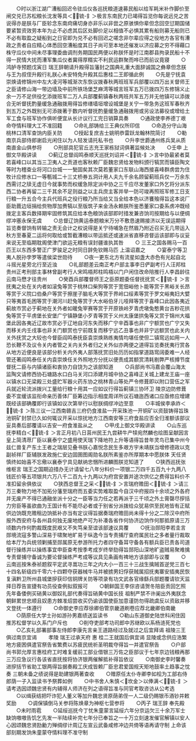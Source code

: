 <!-- { "loadSidebar": true } -->
　　○时以浙江湖广漕船回迟令驻瓜仪各巡抚粮道速募民船以给军耗米补作脚价至闸交兑已苏松粮长沈发等具＜锍-釒＞极言东南民力已竭得旨览你每说远兑之苦说得亦是朕与厂臣轸念东南疴痛切身亦非乐以非尝之原骇惧你辈但念回空愆期国储要紧暂资效劳本年为止不必虑其后区处脚价足以相值不必惧其累有船则募无船则已不必有取盈之疑船到之日官即为兑不必有回迟之嗟念非尔辈应得之役地方各官有漕政之责者自应精心体悉回空漕船度其日子尚可至本地还催发以济应募之穷不得藉口株守瓜仪中间未尽事理委曲调剂务期国民两便以称朕怀是时江南郡县拘录民船十不得一民情大扰而漕军集瓜仪者冀得厚糈实不利民运群聚而哗已而前议竟寝
　　○鸿胪寺预题戊寅日  瑞王辞朝请升殿得旨藩封之国典礼重大面辞诚国之彝章但念朕与王为叔侄升殿行礼朕心未安特免升殿其后惠桂二王即循此例
　　○先是宁抚袁崇焕请修锦州中左大凌河等城渐次东恢议拨春秋两班班军兵部覆以四万出关督师王之臣请修山海一带边墙及中前所铁场堡芝麻湾等城言班军五万已拨四万东修锦义止余一万不足供役乞添拨班军二万人兵部覆蓟镇春秋两班共军五万并无他镇可以添拨合无听督抚酌量缓急通融拨用得旨修缮墙垣增设城堡是关宁一带急务这班军春秋齐到五万之外既别无可添拨著于数内听督抚酌量缓急通融拨用或另设法募役或增给土军工食与班军协作俱听便宜从长计议行工完日销算具奏
　　○通政使李养德丁艰命夺情料理大工不准回籍
　　○命礼部铸给三王典仪所印信
　　○命造分守山海桃林口清军查饷内臣关防
　　○授起复庶吉士姚明恭雷跃龙翰林院简讨
　　○勒南京兵部侍郎谢启光闲住以为人轻发请托私书也
　　○升李世爵通州练兵吴从质南直金山俱参将
　　○刑部具犯官丘志充王家栋狱词俱著监候处决
　　○壬申  上御文华殿讲读
　　○蓟辽总督阎鸣泰顺天巡抚刘诏并＜锍-釒＞言中协最紧者莫若喜峰口以其当三卫夷人之贡道也客秋赖厂臣魏忠贤给发物料颁行犒赏而镇臣陶文等时为稽查业将河口台城一一甃固矣其次莫若董家口东联山海西接喜峰群虏尝为住牧计应修水口一等甎城二十三丈桥券五洞计用人夫九千余名顾留蓟班兵仅一万余东西需讨之牍无虚日今就事势而权缓急除定派中协之三千应尽发董家口外乞将分派东西二协者再留二三千其余不足则益之以主兵庶主客并举一防可竣再照班军修工日支行粮一升五合今主兵代班兵之役行粮乃所当给又当全给本色以济饔飱得旨这本说厂臣助葺边垣捐给赀物厚加赉犒以至版筑子来金汤永赖朕所鉴悉董家口委系虏冲既经拨定主客兵数择期牢固修筑其应给本色粮饷该部即时措发兼咨饷司按期给与以便绸缪冲塞永保无虞
　　○总督辽饷黄运泰题粮米万分不敷恳速赐接济以无误运期得旨览奏督饷有转输之责无会计之权说得是关宁待哺急在然眉乃附近召买无几带运入秋方至春夏二运将何取给或暂截漕粮以带运抵还或速派省直移咨督运该部即与议妥来说无至临期耽阁使津门欲运无粮有误封疆谁执其咎
　　○  三王之国各赐马一百匹王以东西多警正广罗骏足之时同日辞免钦赐马匹  上温诏嘉之
　　○宴泰宁等卫夷人脱孙孛罗等遣侯梁世勋待
　　○夜一更东北方有流星如盏大赤色有光起自北斗摇光星旁北行至近浊
　　○礼部题差云南正考户部主事李日俨副考行人汪邦柱贵州正考刑部主事林曾副考行人宋鸣梧邦柱鸣梧以门户闲住改命陪推行人李昌龄往云南马懋才往贵州
　　○癸酉兵部覆督师王之臣原题委任督抚抚赏＜锍-釒＞言抚夷之处在关内者如滚兔等赏于桃林口柴狗等赏于宽佃峪他卜能等赏于黑峪关长昂等赏于义院口伯桑户等赏于擦崖子脑毛大等赏于界岭口绥素等赏于罗文峪夷妇大嬖只等夷首毛困等赏于潮河川赶兔等赏于大水峪伯牙儿哑拜等赏于喜峰口此因各夷近蓟故市赏必于蓟地在关外者如暖兔宰赛等赏于开原铁岭歹青虎墩兔憨黄台吉粆花拱兔等赏于平虏堡长安堡广宁镇静堡小歹青等赏于义州太康堡拱兔等又赏于锦州大福堡此因各夷近辽故市赏必于辽地自河东失而移广宁辛酉事也非广宁额赏也广宁又失而移关内壬戌事也非关门额赏也宁前既复而移宁远乙丑事也并非宁远额赏也此关内关外抚赏之大较也今督臣阎鸣泰抚臣袁崇焕熟练夷情均堪任使但二镇窎远如用一人恐长鞭不及议令关内者管之关内关外者归之关外似亦两便之道得旨览奏抚夷行赏各从地方近便良是该部分析关内外夷人部落抚赏旧处历历如指掌道路窎阔委难一人经管还著阎鸣泰任关内袁崇焕任关外照地方分抚以便责成其额赏清耗剔弊严核撙节度督抚二臣与内镇诸臣和衷协力自饶为之该部知道
　　○兵部尚书冯嘉会覆山海太监陶文请修西协石塘路水口白马关河口添建月城中协之喜峰正关城上建龙王庙一座以镇水口无梁殿三处盛贮军器火药东协之桃林青山等处严令修葺即以附口营伍之军兵就近轮流派拨兴工量给行粮十用其一应如议行得旨蓟镇三协环卫  陵京边防修葺委不宜缓该监衔命亲历善体厂臣筹边指示相度周详所议石塘迤西诸口应亟修应增建既经该部确覆即行该镇如议次第举行以慰朕绸缪冲边至意
　　○丰城侯李承祚＜锍-釒＞陈三议一江西南赣吉三府仍食淮盐一开采珠池一开铜矿以资鼓铸得旨珠池铜矿封禁已久如何辄议开采以惊扰地方江西南安等三府食盐应否全归淮额该部议妥具奏后部覆请以吉安一府食淮盐从之
　　○甲戌上御文华殿讲读
　　○山东巡抚李精白＜锍-釒＞言正月初八日莒州民王九尝耕牛产犊宛然麟也绘图呈献因言  皇上简清荩厂臣以襄泰宁之盛用使天瑞下降地符上升等语得旨昔年灵鸟已集中州今兹仁兽复产东土王者之瑞层见叠书朕心嘉悦念民生多艰方宇未靖朕当增修德政以克副祯祥厂臣辅朕发政施仁安边固圉图阁勋名朕所素鉴亦所厚期本中愿朕体  天任贤慎终如始喜不忘儆以襄泰宁具见献纳忠悃所进麟图朕览知道了
　　○狭西巡抚张维枢言  瑞王之国期迫措办无计请留七八年分料价一项银二万四千五百九十九两八钱匠价等五项银共六万八千二百九十九两以为府宫安置并途次供亿之费得旨料价不准扣留余俱依议
　　○狭西总督王之采＜锍-釒＞言瑞府赡田＜锍-釒＞请三万三秦物力地不加拓分藩至瑞府而五委实势难取盈今自汉中府报四十余顷之外各府并无废产不得已通融坐派十分之一臣等当力任之若再派于三千顷之外土膏罄尽摉括力穷臣等虽欲曲为王国计有不能尽必者或于别省分派拨给众犹易供至民地皆有正赋供边饷既充赡租边饷抵补亦当有定议得旨据奏瑞府赡田尚未得十分之二除汉中府所报外西安府与各州县何独无废地绝产可为补凑各省作何协济边饷作何那抵原请三万顷数内作何酌裁既度民艰又不失笃亲至谊该部速议具覆
　　○抚治郧阳李若圭言郧境流寇多警山深易于啸聚地旷易于纵逸今当专责捕厅查府属民壮之多者量行裁取给本厅为兵统领剿捕至郧属原无参游所托力者四守备耳守备各有额兵臣已责各司道督行操练并以操练事宜申臣查考按季考成岁终举劾得旨郧阳山深地旷盗贼易聚难擒专责督捕守备诚为要论督操练严考成等议具见条画有禆地方该部即与议覆
　　○云南巡按朱泰祯题叙平定武寻嵩功三年之内大小一百三十三战生擒贼首逆党三百七十四名斩级四千零六十四颗夺获器械牛马并被掳男妇俘获贼属招抚夷寨安插夷民恢复滇黔卫所州县城堡摉获印信铜牌关防等项录有功文武各官缘繇兵部题覆请钦天监择日荐告宣捷有功员役查例拟叙报可
　　○朝鲜国王李倧咨请贺冬陪臣贡回乞照先年备倭例买硝黄以御奴礼部代奏得旨硝黄中国长技  祖制严禁不许阑出外夷朕念朝鲜累世忠顺且奴患方棘准炤尝收买仍谕该国使臣加意谨防勿得疏虞反以资敌并移文登抚一体遵行
　　○命御史李应荐徐卿伯管京畿道刷卷应荐北畿卿伯南畿
　　○荫原任大学士孙如游孙男嘉绩送监读书
　　○勒山东道御史陆世科闲住因推苏松督学以久系门户斥也
　　○削夺吏部考功司郎中苏继欧以系杨涟死党也
　　○乙亥礼部署部事左侍郎李康先言亲王道路经过及就过之后宜拜谒  祖陵三王俱过南京宜谒
　　孝陵  瑞王过承天府  惠  桂二王就国后俱宜谒  显陵或念供应浩繁地方疲困俱遣官祭告省繁费以苏疲民统祈圣明裁夺得旨一并遣官祭告
　　○户部尚书郭允厚言惠桂府工时难复缓前工部业借银三万佐之臣部议于七年京边钱粮再那三万应急议行各该省直抚按将协济银两催解抵补得旨依议
　　○南御史李时馨奏进摉括节省助工银两得旨据奏殿工庆成皆赖厂臣忠君爱国规天矩地鼓率土趋事之忱奏  三朝未备之绩说得是助建银两著查收
　　○赠原任太仆寺卿李如桧为工部右侍郎荫一子入监读书予祭葬如例
　　○中书舍人朱慎＜坎金＞以俸满＜锍-釒＞请考选因颂魏忠贤有内辅得人师济在列之语得旨准与同官考取咨访从公考选
　　○以缉获结把吓诈犯人董义等加升魏忠贤原荫弟侄一人二级仍赐银币酒钞并敕奖励
　　○调保镇倒马关参将陈焕章为神枢七营参将
　　○丙子  瑞王辞  奉先殿
　　○未时雨雹
　　○延绥巡抚今丁忧朱童蒙言延绥六年分京运欠三十余万军士缺饷嗷嗷告饥乞先发一半陆续补完七年分已奉旨之一十万立刻速发催官解镇以安人心因颂魏忠贤劻勷力殚绸缪计周辽左宣云武备咸修冲边共倚等语再请守制  上命该部刻期发饷朱童蒙夺情料理不准守制
